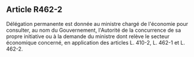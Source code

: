 Article R462-2
----
Délégation permanente est donnée au ministre chargé de l'économie pour
consulter, au nom du Gouvernement, l'Autorité de la concurrence de sa propre
initiative ou à la demande du ministre dont relève le secteur économique
concerné, en application des articles L. 410-2, L. 462-1 et L. 462-2.
